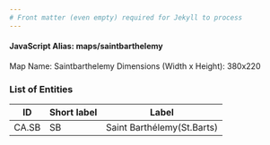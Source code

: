 ```yaml
---
# Front matter (even empty) required for Jekyll to process
---
```


#### JavaScript Alias: maps/saintbarthelemy

Map Name: Saintbarthelemy
Dimensions (Width x Height): 380x220





### List of Entities

ID | Short label | Label
---|---|---|
CA.SB|SB|Saint Barthélemy(St.Barts)

